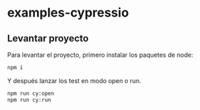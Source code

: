 # examples-cypressio

## Levantar proyecto

Para levantar el proyecto, primero instalar los paquetes de node:

```bash
npm i
```

Y después lanzar los test en modo open o run.

```bash
npm run cy:open
npm run cy:run
```
